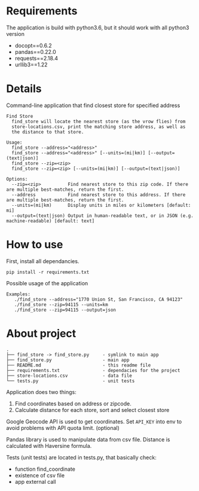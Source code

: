 # Requirements

The application is build with python3.6, but it should work with all python3 version

- docopt==0.6.2
- pandas==0.22.0
- requests==2.18.4
- urllib3==1.22

# Details

Command-line application that find closest store for specified address

```
Find Store
  find_store will locate the nearest store (as the vrow flies) from
  store-locations.csv, print the matching store address, as well as
  the distance to that store.

Usage:
  find_store --address="<address>"
  find_store --address="<address>" [--units=(mi|km)] [--output=(text|json)]
  find_store --zip=<zip>
  find_store --zip=<zip> [--units=(mi|km)] [--output=(text|json)]

Options:
  --zip=<zip>          Find nearest store to this zip code. If there are multiple best-matches, return the first.
  --address            Find nearest store to this address. If there are multiple best-matches, return the first.
  --units=(mi|km)      Display units in miles or kilometers [default: mi]
  --output=(text|json) Output in human-readable text, or in JSON (e.g. machine-readable) [default: text]
```

# How to use

First, install all dependancies.

```
pip install -r requirements.txt
```

Possible usage of the application

```
Examples:
   ./find_store --address="1770 Union St, San Francisco, CA 94123"
   ./find_store --zip=94115 --units=km    
   ./find_store --zip=94115 --output=json
```

# About project

```
.
├── find_store -> find_store.py     - symlink to main app
├── find_store.py                   - main app
├── README.md                       - this readme file
├── requirements.txt                - dependacies for the project
├── store-locations.csv             - data file
└── tests.py                        - unit tests
```

Application does two things:
1. Find coordinates based on address or zipcode.
2. Calculate distance for each store, sort and select closest store

Google Geocode API is used to get coordinates.
Set `API_KEY` into env to avoid problems with API quota limit. (optional)

Pandas library is used to manipulate data from csv file.
Distance is calculated with Haversine formula.

Tests (unit tests) are located in tests.py, that basically check:
- function find_coordinate
- existence of csv file
- app external call